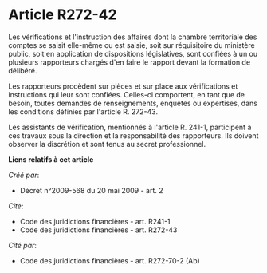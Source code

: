 # Article R272-42

Les vérifications et l'instruction des affaires dont la chambre territoriale des comptes se saisit elle-même ou est saisie,
soit sur réquisitoire du ministère public, soit en application de dispositions législatives, sont confiées à un ou plusieurs
rapporteurs chargés d'en faire le rapport devant la formation de délibéré. 

Les rapporteurs procèdent sur pièces et sur place aux vérifications et instructions qui leur sont confiées. Celles-ci
comportent, en tant que de besoin, toutes demandes de renseignements, enquêtes ou expertises, dans les conditions définies
par l'article R. 272-43. 

Les assistants de vérification, mentionnés à l'article R. 241-1, participent à ces travaux sous la direction et la
responsabilité des rapporteurs. Ils doivent observer la discrétion et sont tenus au secret professionnel.

**Liens relatifs à cet article**

_Créé par_:

  - Décret n°2009-568 du 20 mai 2009 - art. 2

_Cite_:

  - Code des juridictions financières - art. R241-1
  - Code des juridictions financières - art. R272-43

_Cité par_:

  - Code des juridictions financières - art. R272-70-2 (Ab)
